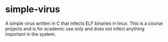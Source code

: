 # simple-virus
A simple virus written in C that infects ELF binaries in linux. This is a course projects and is for academic use only and does not infect anything important in the system.
